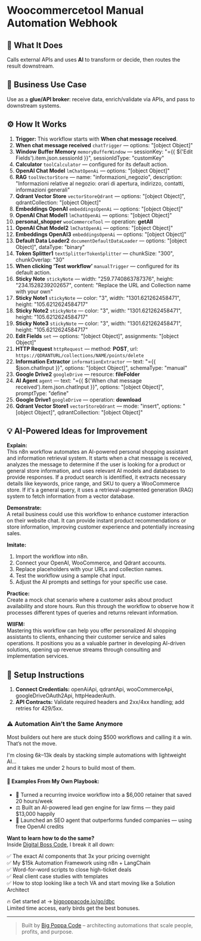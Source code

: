 # Woocommercetool Manual Automation Webhook
## 🚀 What It Does
Calls external APIs and uses **AI** to transform or decide, then routes the result downstream.

## 💼 Business Use Case
Use as a **glue/API broker**: receive data, enrich/validate via APIs, and pass to downstream systems.

## ⚙️ How It Works
1. **Trigger:** This workflow starts with **When chat message received**.
2. **When chat message received** `chatTrigger` — options: "[object Object]"
3. **Window Buffer Memory** `memoryBufferWindow` — sessionKey: "={{ $('Edit Fields').item.json.sessionId }}", sessionIdType: "customKey"
4. **Calculator** `toolCalculator` — configured for its default action.
5. **OpenAI Chat Model** `lmChatOpenAi` — options: "[object Object]"
6. **RAG** `toolVectorStore` — name: "informazioni_negozio", description: "Informazioni relative al negozio: orari di apertura, indirizzo, contatti, informazioni generali"
7. **Qdrant Vector Store** `vectorStoreQdrant` — options: "[object Object]", qdrantCollection: "[object Object]"
8. **Embeddings OpenAI** `embeddingsOpenAi` — options: "[object Object]"
9. **OpenAI Chat Model1** `lmChatOpenAi` — options: "[object Object]"
10. **personal_shopper** `wooCommerceTool` — operation: **getAll**
11. **OpenAI Chat Model2** `lmChatOpenAi` — options: "[object Object]"
12. **Embeddings OpenAI3** `embeddingsOpenAi` — options: "[object Object]"
13. **Default Data Loader2** `documentDefaultDataLoader` — options: "[object Object]", dataType: "binary"
14. **Token Splitter1** `textSplitterTokenSplitter` — chunkSize: "300", chunkOverlap: "30"
15. **When clicking ‘Test workflow’** `manualTrigger` — configured for its default action.
16. **Sticky Note** `stickyNote` — width: "259.7740863787376", height: "234.1528239202657", content: "Replace the URL and Collection name with your own"
17. **Sticky Note1** `stickyNote` — color: "3", width: "1301.621262458471", height: "105.6212624584717"
18. **Sticky Note2** `stickyNote` — color: "3", width: "1301.621262458471", height: "105.6212624584717"
19. **Sticky Note3** `stickyNote` — color: "3", width: "1301.621262458471", height: "105.6212624584717"
20. **Edit Fields** `set` — options: "[object Object]", assignments: "[object Object]"
21. **HTTP Request** `httpRequest` — method: **POST**, url: `https://QDRANTURL/collections/NAME/points/delete`
22. **Information Extractor** `informationExtractor` — text: "={{ $json.chatInput }}", options: "[object Object]", schemaType: "manual"
23. **Google Drive2** `googleDrive` — resource: **fileFolder**
24. **AI Agent** `agent` — text: "={{ $('When chat message received').item.json.chatInput }}", options: "[object Object]", promptType: "define"
25. **Google Drive1** `googleDrive` — operation: **download**
26. **Qdrant Vector Store1** `vectorStoreQdrant` — mode: "insert", options: "[object Object]", qdrantCollection: "[object Object]"

## 💡 AI-Powered Ideas for Improvement
**Explain:**  
This n8n workflow automates an AI-powered personal shopping assistant and information retrieval system. It starts when a chat message is received, analyzes the message to determine if the user is looking for a product or general store information, and uses relevant AI models and databases to provide responses. If a product search is identified, it extracts necessary details like keywords, price range, and SKU to query a WooCommerce store. If it's a general query, it uses a retrieval-augmented generation (RAG) system to fetch information from a vector database.

**Demonstrate:**  
A retail business could use this workflow to enhance customer interaction on their website chat. It can provide instant product recommendations or store information, improving customer experience and potentially increasing sales.

**Imitate:**  
1. Import the workflow into n8n.  
2. Connect your OpenAI, WooCommerce, and Qdrant accounts.  
3. Replace placeholders with your URLs and collection names.  
4. Test the workflow using a sample chat input.  
5. Adjust the AI prompts and settings for your specific use case.

**Practice:**  
Create a mock chat scenario where a customer asks about product availability and store hours. Run this through the workflow to observe how it processes different types of queries and returns relevant information.

**WIIFM:**  
Mastering this workflow can help you offer personalized AI shopping assistants to clients, enhancing their customer service and sales operations. It positions you as a valuable partner in developing AI-driven solutions, opening up revenue streams through consulting and implementation services.

## 🔧 Setup Instructions
1. **Connect Credentials:** openAiApi, qdrantApi, wooCommerceApi, googleDriveOAuth2Api, httpHeaderAuth.
2. **API Contracts:** Validate required headers and 2xx/4xx handling; add retries for 429/5xx.

### ⚠️ Automation Ain’t the Same Anymore

Most builders out here are stuck doing $500 workflows and calling it a win.  
That’s not the move.  

I'm closing $6k–$13k deals by stacking simple automations with lightweight AI...  
and it takes me under 2 hours to build most of them.

#### 🧠 Examples From My Own Playbook:
- 🔁 Turned a recurring invoice workflow into a $6,000 retainer that saved 20 hours/week  
- ⚖️ Built an AI-powered lead gen engine for law firms — they paid $13,000 happily  
- 🚀 Launched an SEO agent that outperforms funded companies — using free OpenAI credits  

**Want to learn how to do the same?**  
Inside [Digital Boss Code](https://bigpoppacode.io/go/dbc), I break it all down:

✅ The exact AI components that 3x your pricing overnight  
✅ My $15k Automation Framework using n8n + LangChain  
✅ Word-for-word scripts to close high-ticket deals  
✅ Real client case studies with templates  
✅ How to stop looking like a tech VA and start moving like a Solution Architect  

🔥 Get started at → [bigpoppacode.io/go/dbc](https://bigpoppacode.io/go/dbc)  
Limited time access, early birds get the best bonuses.

---
> Built by [Big Poppa Code](https://bigpoppacode.io) – architecting automations that scale people, profits, and purpose.
